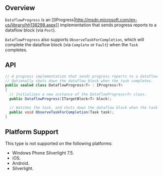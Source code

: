 ## Overview

`DataflowProgress` is an [[IProgress<T>|http://msdn.microsoft.com/en-us/library/hh138298.aspx]] implementation that sends progress reports to a dataflow block (via `Post`).

`DataflowProgress` also supports `ObserveTaskForCompletion`, which will complete the dataflow block (via `Complete` or `Fault`) when the `Task` completes.

## API

```C#
// A progress implementation that sends progress reports to a dataflow block.
// Optionally shuts down the dataflow block when the task completes.
public sealed class DataflowProgress<T> : IProgress<T>
{
  // Initializes a new instance of the DataflowProgress<T> class.
  public DataflowProgress(ITargetBlock<T> block);

  // Watches the task, and shuts down the dataflow block when the task completes.
  public void ObserveTaskForCompletion(Task task);
}
```

## Platform Support

This type is not supported on the following platforms:
* Windows Phone Silverlight 7.5.
* iOS.
* Android.
* Silverlight.
